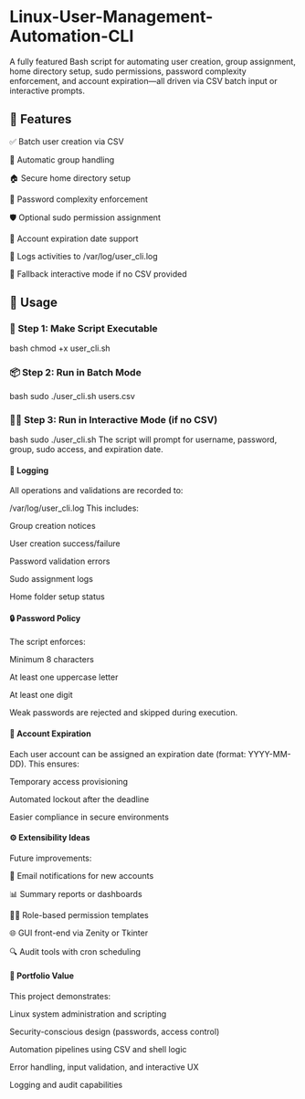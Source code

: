 # Linux-User-Management-Automation-CLI
A fully featured Bash script for automating user creation, group assignment, home directory setup, sudo permissions, password complexity enforcement, and account expiration—all driven via CSV batch input or interactive prompts.



## 📌 Features


✅ Batch user creation via CSV

👥 Automatic group handling

🏠 Secure home directory setup

🔐 Password complexity enforcement

🛡️ Optional sudo permission assignment

📅 Account expiration date support

🧾 Logs activities to /var/log/user_cli.log

🧠 Fallback interactive mode if no CSV provided



## 🚀 Usage
### 🔧 Step 1: Make Script Executable
bash
chmod +x user_cli.sh

### 📦 Step 2: Run in Batch Mode
bash
sudo ./user_cli.sh users.csv

### 🧑‍💻 Step 3: Run in Interactive Mode (if no CSV)
bash
sudo ./user_cli.sh
The script will prompt for username, password, group, sudo access, and expiration date.

#### 📝 Logging
All operations and validations are recorded to:

/var/log/user_cli.log
This includes:

Group creation notices

User creation success/failure

Password validation errors

Sudo assignment logs

Home folder setup status

#### 🔒 Password Policy
The script enforces:

Minimum 8 characters

At least one uppercase letter

At least one digit

Weak passwords are rejected and skipped during execution.

#### 📅 Account Expiration
Each user account can be assigned an expiration date (format: YYYY-MM-DD). This ensures:

Temporary access provisioning

Automated lockout after the deadline

Easier compliance in secure environments

#### ⚙️ Extensibility Ideas
Future improvements:

🔔 Email notifications for new accounts

📊 Summary reports or dashboards

🧑‍💼 Role-based permission templates

🌐 GUI front-end via Zenity or Tkinter

🔍 Audit tools with cron scheduling


#### 💼 Portfolio Value
This project demonstrates:

Linux system administration and scripting

Security-conscious design (passwords, access control)

Automation pipelines using CSV and shell logic

Error handling, input validation, and interactive UX

Logging and audit capabilities
